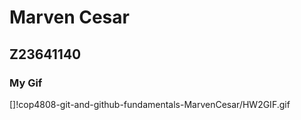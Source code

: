# Marven Cesar 
## Z23641140
### My Gif

[]!cop4808-git-and-github-fundamentals-MarvenCesar/HW2GIF.gif